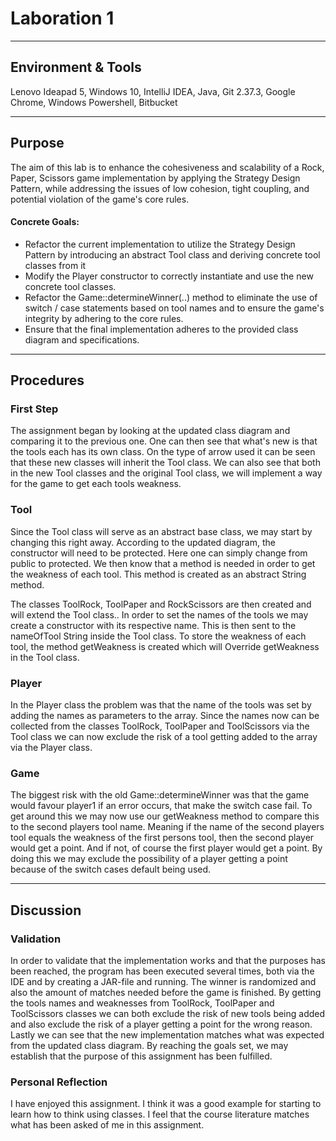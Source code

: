 # Laboration 1

---
## Environment & Tools

Lenovo Ideapad 5, Windows 10, IntelliJ IDEA, Java, Git 2.37.3, Google Chrome,
Windows Powershell, Bitbucket

---
## Purpose
The aim of this lab is to enhance the cohesiveness and scalability of a Rock, Paper, Scissors game
implementation by applying the Strategy Design Pattern, while addressing the issues of low cohesion, tight
coupling, and potential violation of the game's core rules.

#### Concrete Goals:
* Refactor the current implementation to utilize the Strategy Design Pattern by introducing an abstract
  Tool class and deriving concrete tool classes from it
* Modify the Player constructor to correctly instantiate and use the new concrete tool classes.
* Refactor the Game::determineWinner(..) method to eliminate the use of switch / case statements
  based on tool names and to ensure the game's integrity by adhering to the core rules.
* Ensure that the final implementation adheres to the provided class diagram and specifications.

---
## Procedures

### First Step

The assignment began by looking at the updated class diagram and comparing it to the previous one.
One can then see that what's new is that the tools each has its own class. On the type of arrow used it can be seen
that these new classes will inherit the Tool class. We can also see that both in the new Tool classes and the original
Tool class, we will implement a way for the game to get each tools weakness.


### Tool

Since the Tool class will serve as an abstract base class, we may start by changing this right away.
According to the updated diagram, the constructor will need to be protected. Here one can simply change from public to protected.
We then know that a method is needed in order to get the weakness of each tool. This method is created as an abstract
String method.

The classes ToolRock, ToolPaper and RockScissors are then created and will extend the Tool class..
In order to set the names of the tools we may create a constructor with its respective name. This is then sent to the
nameOfTool String inside the Tool class.
To store the weakness of each tool, the method getWeakness is created which will Override getWeakness in the Tool class.


### Player

In the Player class the problem was that the name of the tools was set by adding the names as parameters to the array.
Since the names now can be collected from the classes ToolRock, ToolPaper and ToolScissors via the Tool class we can now
exclude the risk of a tool getting added to the array via the Player class.

### Game

The biggest risk with the old Game::determineWinner was that the game would favour player1 if an error occurs,
that make the switch case fail. To get around this we may now use our getWeakness method to compare this to the second
players tool name. Meaning if the name of the second players tool equals the weakness of the first persons tool, then
the second player would get a point. And if not, of course the first player would get a point.
By doing this we may exclude the possibility of a player getting a point because of the switch cases default being used.

---
## Discussion

### Validation

In order to validate that the implementation works and that the purposes has been reached, the program has been
executed several times, both via the IDE and by creating a JAR-file and running. The winner is randomized and also the
amount of matches needed before the game is finished.
By getting the tools names and weaknesses from ToolRock, ToolPaper and ToolScissors classes we can both exclude the risk
of new tools being added and also exclude the risk of a player getting a point for the wrong reason.
Lastly we can see that the new implementation matches what was expected from the updated class diagram.
By reaching the goals set, we may establish that the purpose of this assignment has been fulfilled.

### Personal Reflection

I have enjoyed this assignment. I think it was a good example for starting to learn how to think using classes. I feel
that the course literature matches what has been asked of me in this assignment.